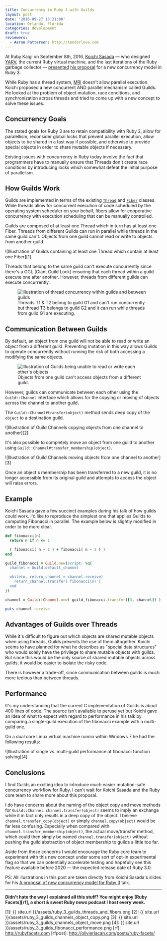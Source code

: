 ```yaml
---
title: Concurrency in Ruby 3 with Guilds
layout: post
date: '2016-09-27 13:21:00'
location: Orlando, Florida
categories: development
draft: true
reviewers:
  - Aaron Patterson: http://tenderlove.com
---
```


At Ruby Kaigi on September 8th, 2016, [Koichi Sasada][koichi] — who designed
[YARV][yarv], the current Ruby virtual machine, and the last iterations of the
Ruby garbage collector — [presented][talk] [his proposal][proposal] for a new
concurrency model in Ruby 3.

While Ruby has a thread system, [MRI][mri] doesn't allow parallel execution.
Koichi proposed a new concurrent AND parallel mechanism called Guilds. He
looked at the problem of object mutation, race conditions, and synchronization
across threads and tried to come up with a new concept to solve these issues.

## Concurrency Goals

The stated goals for Ruby 3 are to retain compatibility with Ruby 2, allow for
paralellism, reconsider global locks that prevent parallel execution, allow
objects to be shared in a fast way if possible, and otherwise to provide special
objects in order to share mutable objects if necessary.

Existing issues with concurrency in Ruby today involve the fact that programmers
have to manually ensure that Threads don't create race conditions by introducing
locks which somewhat defeat the initial purpose of parallelism.

## How Guilds Work

Guilds are implemented in terms of the existing [`Thread`][thread] and
[`Fiber`][fiber] classes. While threads allow for concurrent execution of code
scheduled by the operating system scheduler on your behalf, fibers allow for
cooperative concurrency with execution scheduling that can be manually
controlled.

Guilds are composed of at least one Thread which in turn has at least one Fiber.
Threads from different Guilds can run in parallel while threads in the same
guild can't. Objects from one guild cannot read or write to objects from another
guild.

![Illustration of Guilds containing at least one Thread which contain at least
one Fiber][1]

Threads that belong to the same guild can't execute concurrently since there's
a GGL (Giant Guild Lock) ensuring that each thread within a guild execute one
after another. However, threads from different guilds can execute concurrently.

<figure>
  <img src="{{ site.url }}/assets/ruby_3_guilds_concurrency.png" alt="Illustration of thread concurrency within guilds and between guilds">
  <figcaption>
    Threads T1 & T2 belong to guild G1 and can't run concurrently but thread
    T3 belongs to guild G2 and it can run while threads from guild G1 are
    executing.
  </figcaption>
</figure>

## Communication Between Guilds

By default, an object from one guild will not be able to read or write an object
from a different guild. Preventing mutation in this way allows Guilds to operate
concurrently without running the risk of both accessing a modifying the same
objects.

<figure>
  <img src="{{ site.url }}/assets/ruby_3_guilds_object_access_restrictions.png" alt="Illustration of Guilds being unable to read or write each other's objects">
  <figcaption>
    Objects from one guild can't access objects from a different guild.
  </figcaption>
</figure>

However, guilds can communicate between each other using the `Guild::Channel`
interface which allows for the copying or moving of objects across the channel
to another guild.

The `Guild::Channel#transfer(object)` method sends deep copy of the `object` to
a destination guild.

![Illustration of Guild Channels copying objects from one channel to another][2]

It's also possible to completely move an object from one guild to another using
`Guild::Channel#transfer_membership(object)`.

![Illustration of Guild Channels moving objects from one channel to another][3]

Once an object's membership has been transferred to a new guild, it is no longer
accessible from its original guild and attempts to access the object will raise
errors.

## Example

Koichi Sasada gave a few succinct examples during his talk of how guilds could
work. I'd like to reproduce the simplest one that applies Guilds to computing
Fibonacci in parallel. The example below is slightly modified in order to be
more clear.

```ruby
def fibonacci(n)
  return n if n <= 1

  ( fibonacci( n - 1 ) + fibonacci( n - 2 ) )
end

guild_fibonacci = Guild.new(script: %q{
  channel = Guild.default_channel

  while(n, return_channel = channel.receive)
    return_channel.transfer( fibonacci(n) )
  end
})

channel = Guild::Channel.new( guild_fibonacci.transfer([3, channel]) )

puts channel.receive
```

## Advantages of Guilds over Threads

While it's difficult to figure out which objects are shared mutable objects
when using threads, Guilds prevents the use of them altogether. Koichi seems
to have planned for what he describes as "special data structures" who would
solely have the privilege to share mutable objects with guilds. But since this
would be the only source of shared mutable objects across guilds, it would be
easier to isolate the risky code.

There is however a trade-off, since communication between guilds is much more
tedious than between threads.

## Performance

It's my understanding that the current C implementation of Guilds is about 400
lines of code. The source isn't available to peruse yet but Koichi gave an idea
of what to expect with regard to performance in his talk by comparing a
single-guild execution of the fibonacci example with a multi-guild one.

On a dual core Linux virtual machine runnin within Windows 7 he had the following
results:

![Illustration of single vs. multi-guild performance at fibonacci function solving][4]

## Conclusions

I find Guilds an exciting idea to introduce much easier mutation-safe
concurrency workflow for Ruby. I can't wait for Koichi Sasada and the Ruby core
team to share more about this proposal.

I do have concerns about the naming of the object copy and move methods for
`Guild::Channel`. `channel.transfer(object)` seems to imply an exchange while it
in fact only results in a deep copy of the object. I believe
`channel.transfer_copy(object)` or simply `channel.copy(object)` would be far
less confusing. Especially when compared with
`channel.transfer_membership(object)`, the actual move/transfer method, which
could then simply be named `channel.transfer(object)` without pushing the guild
abstraction of object membership to guilds a little too far.

Aside from these concerns I would encourage the Ruby core team to experiment
with this new concept under some sort of opt-in experimental flag so that we
can potentially accelerate testing and hopefully see this feature available
before 2020 — the expected release date of Ruby 3.0.

PS: All illustrations in this post are taken directly from Koichi Sasada's
slides for his [A proposal of new concurrency model for Ruby 3][proposal] talk.

---
**Didn't hate the way I explained all this stuff? You might enjoy
[Ruby Facets][rf], a short &amp; sweet Ruby news podcast I host every week.**

[koichi]: http://www.atdot.net/~ko1/
[talk]: https://www.youtube.com/watch?v=WIrYh14H9kA&feature=youtu.be
[proposal]: http://www.atdot.net/~ko1/activities/2016_rubykaigi.pdf
[yarv]: https://en.wikipedia.org/wiki/YARV
[mri]: https://en.wikipedia.org/wiki/Ruby_MRI
[thread]: https://ruby-doc.org/core-2.3.1/Thread.html
[fiber]: https://ruby-doc.org/core-2.3.1/Fiber.html
[1]: {{ site.url }}/assets/ruby_3_guilds_threads_and_fibers.png
[2]: {{ site.url }}/assets/ruby_3_guilds_channels_object_copy.png
[3]: {{ site.url }}/assets/ruby_3_guilds_channels_object_move.png
[4]: {{ site.url }}/assets/ruby_3_guilds_fibonacci_performance.png
[rf]: http://rubyfacets.com
[rfpost]: http://olivierlacan.com/posts/ruby-facets/
